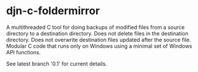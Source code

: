 # djn-c-foldermirror
A multithreaded C tool for doing backups of modified files from a source directory to a destination directory. Does not delete files in the destination directory. Does not overwrite destination files updated after the source file. Modular C code that runs only on Windows using a minimal set of Windows API functions.

See latest branch '0.1' for current details.
